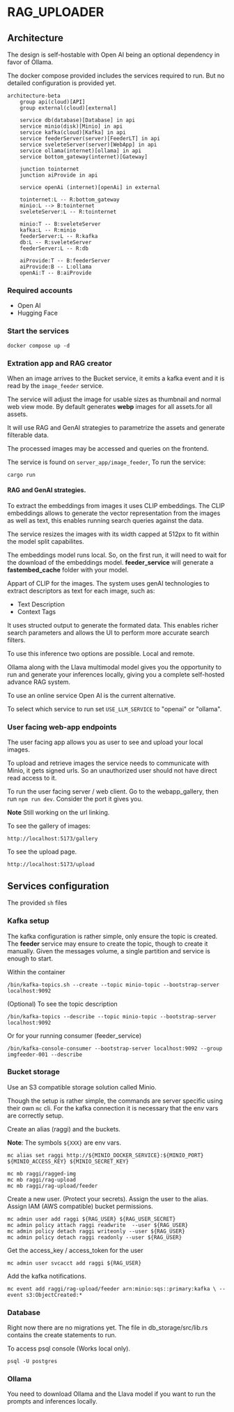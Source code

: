 # RAG_UPLOADER

## Architecture 

The design is self-hostable with Open AI being an optional dependency in favor of Ollama. 

The docker compose provided includes the services required to run. 
But no detailed configuration is provided yet.

```mermaid
architecture-beta
    group api(cloud)[API]
    group external(cloud)[external]

    service db(database)[Database] in api
    service minio(disk)[Minio] in api
    service kafka(cloud)[Kafka] in api
    service feederServer(server)[FeederLT] in api
    service sveleteServer(server)[WebApp] in api
    service ollama(internet)[ollama] in api
    service bottom_gateway(internet)[Gateway]

    junction tointernet 
    junction aiProvide in api

    service openAi (internet)[openAi] in external

    tointernet:L -- R:bottom_gateway
    minio:L --> B:tointernet
    sveleteServer:L -- R:tointernet

    minio:T -- B:sveleteServer
    kafka:L -- R:minio
    feederServer:L -- R:kafka
    db:L -- R:sveleteServer
    feederServer:L -- R:db

    aiProvide:T -- B:feederServer
    aiProvide:B -- L:ollama
    openAi:T -- B:aiProvide
```

### Required accounts

 - Open AI 
 - Hugging Face

### Start the services

```
docker compose up -d
```

### Extration app and RAG creator

When an image arrives to the Bucket service, it emits a kafka event and it is read
by the `image_feeder` service.

The service will adjust the image for usable sizes as thumbnail and normal web view mode.
By default generates __webp__ images for all assets.for all assets.

It will use RAG and GenAI strategies to parametrize the assets and generate filterable data.

The processed images may be accessed and queries on the frontend.

The service is found on `server_app/image_feeder`, To run the service:

```
cargo run
```

#### RAG and GenAI strategies.

To extract the embeddings from images it uses CLIP embeddings. The CLIP embeddings 
allows to generate the vector representation from the images as well as text, this 
enables running search queries against the data.

The service resizes the images with its width capped at 512px to fit within the model
split capabilites.

The embeddings model runs local. So, on the first run, it will need to wait for the 
download of the embeddings model. 
__feeder_service__ will generate a __fastembed_cache__ folder with your model.

Appart of CLIP for the images. The system uses genAI technologies to extract 
descriptors as text for each image, such as:

 - Text Description
 - Context Tags

It uses structed output to generate the formated data.
This enables richer search parameters and allows the UI to perform more accurate 
search filters.

To use this inference two options are possible. Local and remote.

Ollama along with the Llava multimodal model gives you the opportunity to run and
generate your inferences locally, giving you a complete self-hosted advance RAG system.

To use an online service Open AI is the current alternative.

To select which service to run set `USE_LLM_SERVICE` to "openai" or "ollama".

### User facing web-app endpoints

The user facing app allows you as user to see and upload your local images.

To upload and retrieve images the service needs to communicate with Minio, 
it gets signed urls. So an unauthorized user should not have direct read
access to it.

To run the user facing server / web client. Go to the webapp_gallery, then run
`npm run dev`. Consider the port it gives you.

**Note** Still working on the url linking.

To see the gallery of images:

`http://localhost:5173/gallery`

To see the upload page.

`http://localhost:5173/upload`

## Services configuration

The provided `sh` files 

### Kafka setup

The kafka configuration is rather simple, only ensure the topic is created.
The __feeder__ service may ensure to create the topic, though to create it manually.
Given the messages volume, a single partition and service is enough to start.

Within the container

```
/bin/kafka-topics.sh --create --topic minio-topic --bootstrap-server localhost:9092
```

(Optional) To see the topic description

```
/bin/kafka-topics --describe --topic minio-topic --bootstrap-server localhost:9092
```

Or for your running consumer (feeder_service)

```
/bin/kafka-console-consumer --bootstrap-server localhost:9092 --group imgfeeder-001 --describe
```

### Bucket storage 

Use an S3 compatible storage solution called Minio.

Though the setup is rather simple, the commands are server specific using their own `mc` cli.
For the kafka connection it is necessary that the env vars are correctly setup.


Create an alias (raggi) and the buckets.

**Note**: The symbols `${XXX}` are env vars.

```
mc alias set raggi http://${MINIO_DOCKER_SERVICE}:${MINIO_PORT} ${MINIO_ACCESS_KEY} ${MINIO_SECRET_KEY}

mc mb raggi/ragged-img
mc mb raggi/rag-upload
mc mb raggi/rag-upload/feeder
```

Create a new user. (Protect your secrets).
Assign the user to the alias. Assign IAM (AWS compatible) bucket permissions.

```
mc admin user add raggi ${RAG_USER} ${RAG_USER_SECRET} 
mc admin policy attach raggi readwrite  --user ${RAG_USER}
mc admin policy detach raggi writeonly --user ${RAG_USER}
mc admin policy detach raggi readonly --user ${RAG_USER}
```

Get the access_key / access_token for the user

```
mc admin user svcacct add raggi ${RAG_USER}
```

Add the kafka notifications.

```
mc event add raggi/rag-upload/feeder arn:minio:sqs::primary:kafka \ --event s3:ObjectCreated:*
```

### Database

Right now there are no migrations yet. The file in db_storage/src/lib.rs contains the 
create statements to run.

To access psql console (Works local only). 

```
psql -U postgres
```

### Ollama

You need to download Ollama and the Llava model if you want to run the prompts 
and inferences locally.

